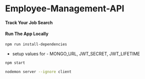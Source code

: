 # Employee-Management-API

#### Track Your Job Search

#### Run The App Locally

```sh
npm run install-dependencies
```

- setup values for - MONGO_URL, JWT_SECRET, JWT_LIFETIME

```sh
npm start
```


```sh
nodemon server --ignore client
```

